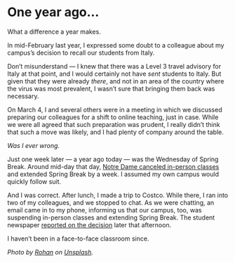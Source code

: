 # One year ago… 

What a difference a year makes.

In mid-February last year, I expressed some doubt to a colleague about my campus’s decision to recall our students from Italy.

Don’t misunderstand — I knew that there was a Level 3 travel advisory for Italy at that point, and I would certainly not have *sent* students to Italy. But given that they were already *there*, and not in an area of the country where the virus was most prevalent, I wasn’t sure that bringing them back was necessary.

On March 4, I and several others were in a meeting in which we discussed preparing our colleagues for a shift to online teaching, just in case. While we were all agreed that such preparation was prudent, I really didn’t think that such a move was likely, and I had plenty of company around the table.

*Was I ever wrong.*

Just one week later — a year ago today —  was the Wednesday of Spring Break. Around mid-day that day, [Notre Dame canceled in-person classes][1] and extended Spring Break by a week. I assumed my own campus would quickly follow suit.

And I was correct. After lunch, I made a trip to Costco. While there, I ran into two of my colleagues, and we stopped to chat. As we were chatting, an email came in to my phone, informing us that our campus, too, was suspending in-person classes and extending Spring Break. The student newspaper [reported on the decision][2] later that afternoon.

I haven’t been in a face-to-face classroom since.

*Photo by [Rohan][3] on [Unsplash][4].*

[1]:	https://news.nd.edu/news/notre-dame-switches-to-online-after-canceling-in-person-classes/
[2]:	https://ndsmcobserver.com/2020/03/saint-marys-extends-spring-break-to-march-20-suspends-all-in-person-classes-while-providing-option-to-return-to-campus/
[3]:	https://unsplash.com/@rohankrishnann?utmsource=unsplash&utmmedium=referral&utmcontent=creditCopyText
[4]:	https://unsplash.com/@rohankrishnann?utm_source=unsplash&utm_medium=referral&utm_content=creditCopyText%22